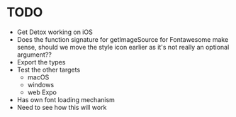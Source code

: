 # TODO

* Get Detox working on iOS
* Does the function signature for getImageSource for Fontawesome make sense, should we move the style icon earlier as it's not really an optional argument??
* Export the types
* Test the other targets
  * macOS
  * windows
  * web
Expo
* Has own font loading mechanism
* Need to see how this will work
